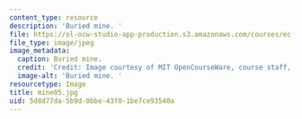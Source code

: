 ```yaml
---
content_type: resource
description: 'Buried mine. '
file: https://ol-ocw-studio-app-production.s3.amazonaws.com/courses/ec-s06-design-for-demining-spring-2007/5d8d77da5b9d0bbe43f01be7ce93540a_mine05.jpg
file_type: image/jpeg
image_metadata:
  caption: Buried mine.
  credit: 'Credit: Image courtesy of MIT OpenCourseWare, course staff, and students.'
  image-alt: 'Buried mine. '
resourcetype: Image
title: mine05.jpg
uid: 5d8d77da-5b9d-0bbe-43f0-1be7ce93540a
---
```

